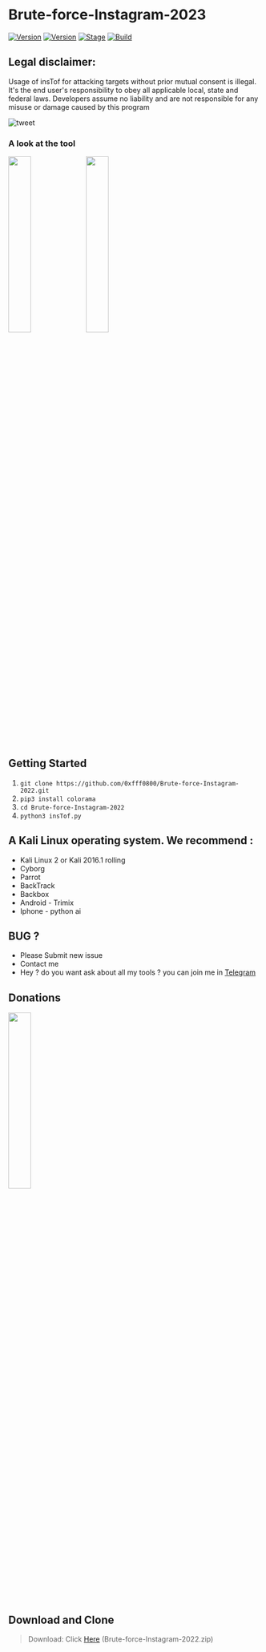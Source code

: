 # Brute-force-Instagram-2023



[![Version](https://img.shields.io/badge/Brutesploit-1.1.0-brightgreen.svg?maxAge=259200)]()
[![Version](https://img.shields.io/badge/Codename-Pretty-red.svg?maxAge=259200)]()
[![Stage](https://img.shields.io/badge/Release-Stable-brightgreen.svg)]()
[![Build](https://img.shields.io/badge/Supported_OS-Linux-orange.svg)]()


## Legal disclaimer:

Usage of insTof for attacking targets without prior mutual consent is illegal. It's the end user's responsibility to obey all applicable local, state and federal laws. Developers assume no liability and are not responsible for any misuse or damage caused by this program 

![tweet](https://steamuserimages-a.akamaihd.net/ugc/943951547336911675/8FC1DADCBAF77B83508E1E203373F3EEFF9D7DF9/)

### A look at the tool
 
 
 <img src="https://k.top4top.io/p_1994btxsh1.jpeg" width="30%"></img>
 <img src="https://l.top4top.io/p_1994kwpq92.jpeg" width="30%"></img>



## Getting Started
1. ```git clone https://github.com/0xfff0800/Brute-force-Instagram-2022.git```
2. ```pip3 install colorama```
3. ```cd Brute-force-Instagram-2022```
4. ```python3 insTof.py```


## A Kali Linux operating system. We recommend :
- Kali Linux 2 or Kali 2016.1 rolling 
- Cyborg
- Parrot 
- BackTrack 
- Backbox  
- Android - Trimix
- Iphone - python ai 

## BUG ? 
- Please Submit new issue 
- Contact me
- Hey ? do you want ask about all my tools ? you can join me in [Telegram](https://T.me/flaah999)

## Donations 

 <img src="https://www.up-00.com/i/00176/4gu5yi4fwmgt.jpg" width="30%"></img>
 
 ## Download and Clone
 > Download: Click [Here](https://github.com/0xfff0800/Brute-force-Instagram-2020/archive/master.zip) (Brute-force-Instagram-2022.zip)
 
